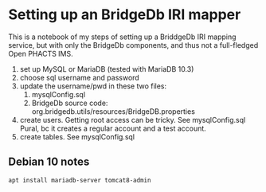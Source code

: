 # Setting up an BridgeDb IRI mapper

This is a notebook of my steps of setting up a BriddgeDb IRI mapping service, but with
only the BridgeDb components, and thus not a full-fledged Open PHACTS IMS.

1. set up MySQL or MariaDB (tested with MariaDB 10.3)
2. choose sql username and password
3. update the username/pwd in these two files:
   1. mysqlConfig.sql
   1. BridgeDb source code: org.bridgedb.utils/resources/BridgeDB.properties
4. create users. Getting root access can be tricky. See mysqlConfig.sql
   Pural, bc it creates a regular account and a test account.
5. create tables. See mysqlConfig.sql

## Debian 10 notes

```shell
apt install mariadb-server tomcat8-admin
```
